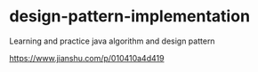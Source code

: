 # design-pattern-implementation
Learning and practice java algorithm and design pattern

https://www.jianshu.com/p/010410a4d419
